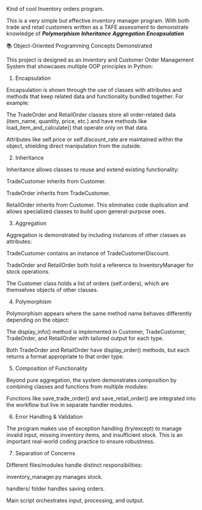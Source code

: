 Kind of cool Inventory orders program. 

This is a very simple but effective inventory manager program. With both trade and retail customers written as a TAFE assessment to demonstrate knowledge of
***Polymorphism***
***Inheritance***
***Aggregation***
***Encapsulation***

📚 Object-Oriented Programming Concepts Demonstrated

This project is designed as an Inventory and Customer Order Management System that showcases multiple OOP principles in Python:

1. Encapsulation

Encapsulation is shown through the use of classes with attributes and methods that keep related data and functionality bundled together.
For example:

The TradeOrder and RetailOrder classes store all order-related data (item_name, quantity, price, etc.) and have methods like load_item_and_calculate() that operate only on that data.

Attributes like self.price or self.discount_rate are maintained within the object, shielding direct manipulation from the outside.

2. Inheritance

Inheritance allows classes to reuse and extend existing functionality:

TradeCustomer inherits from Customer.

TradeOrder inherits from TradeCustomer.

RetailOrder inherits from Customer.
This eliminates code duplication and allows specialized classes to build upon general-purpose ones.

3. Aggregation

Aggregation is demonstrated by including instances of other classes as attributes:

TradeCustomer contains an instance of TradeCustomerDiscount.

TradeOrder and RetailOrder both hold a reference to InventoryManager for stock operations.

The Customer class holds a list of orders (self.orders), which are themselves objects of other classes.

4. Polymorphism

Polymorphism appears where the same method name behaves differently depending on the object:

The display_info() method is implemented in Customer, TradeCustomer, TradeOrder, and RetailOrder with tailored output for each type.

Both TradeOrder and RetailOrder have display_order() methods, but each returns a format appropriate to that order type.

5. Composition of Functionality

Beyond pure aggregation, the system demonstrates composition by combining classes and functions from multiple modules:

Functions like save_trade_order() and save_retail_order() are integrated into the workflow but live in separate handler modules.

6. Error Handling & Validation

The program makes use of exception handling (try/except) to manage invalid input, missing inventory items, and insufficient stock. This is an important real-world coding practice to ensure robustness.

7. Separation of Concerns

Different files/modules handle distinct responsibilities:

inventory_manager.py manages stock.

handlers/ folder handles saving orders.

Main script orchestrates input, processing, and output.
